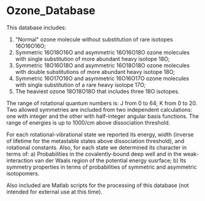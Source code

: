 # Ozone_Database
This database includes:
1) "Normal" ozone molecule without substitution of rare isotopes 16O16O16O;
2) Symmetric 16O18O16O and asymmetric 16O16O18O ozone molecules with single substitution of more abundant heavy isotope 18O;
3) Symmetric 18O16O18O and asymmetric 16O18O18O ozone molecules with double substitutions of more abundant heavy isotope 18O;
4) Symmetric 16O17O16O and asymmetric 16O16O17O ozone molecules with single substitution of a rare heavy isotope 17O;
5) The heaviest ozone 18O18O18O that includes three 18O isotopes.

The range of rotational quantum numbers is: J from 0 to 64; K from 0 to 20. Two allowed symmetries are included from two independent calculations: one with integer and the other with half-integer angular basis functions. The range of energies is up to 1000/cm above dissociation threshold.

For each rotational-vibrational state we reported its energy, width (inverse of lifetime for the metastable states above dissociation threshold), and rotational constants. Also, for each state we determined its character in terms of:
a) Probabilities in the covalently-bound deep well and in the weak-interaction van der Waals region of the potential energy susrface;
b) Its symmetry properties in terms of probabilities of symmetric and asymmetric isotopomers.

Also included are Matlab scripts for the processing of this database (not intended for external use at this time).
